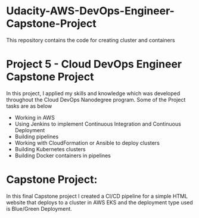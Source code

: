 # Udacity-AWS-DevOps-Engineer-Capstone-Project
This repository contains the code for creating cluster and containers

# Project 5 - Cloud DevOps Engineer Capstone Project

In this project, I applied my skills and knowledge which was developed throughout the Cloud DevOps Nanodegree program. Some of the Project tasks are as below

* Working in AWS
* Using Jenkins to implement Continuous Integration and Continuous Deployment
* Building pipelines
* Working with CloudFormation or Ansible to deploy clusters
* Building Kubernetes clusters
* Building Docker containers in pipelines

# Capstone Project: 

In this final Capstone project I created a CI/CD pipeline for a simple HTML website that deploys to a cluster in AWS EKS  and the deployment type used is Blue/Green Deployment.
